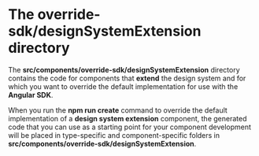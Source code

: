 # The **override-sdk/designSystemExtension** directory

The **src/components/override-sdk/designSystemExtension** directory contains the code for components that **extend** the design system and for which you want to override the default implementation for use with the **Angular SDK**.

When you run the **npm run  create** command to override the default implementation of a **design system extension** component, the generated code that you can use
as a starting point for your component development will be placed in type-specific and component-specific folders in **src/components/override-sdk/designSystemExtension**.
